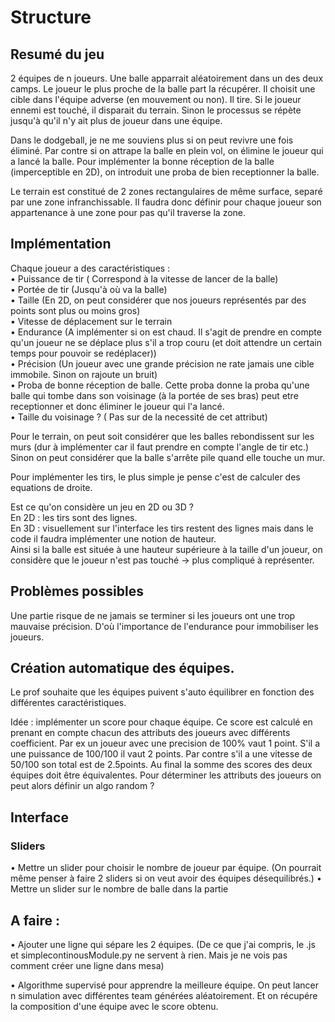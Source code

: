 # Structure

## Resumé du jeu
2 équipes de n joueurs.
Une balle apparrait aléatoirement dans un des deux camps.
Le joueur le plus proche de la balle part la récupérer.
Il choisit une cible dans l'équipe adverse (en mouvement ou non).
Il tire. 
Si le joueur ennemi est touché, il disparait du terrain.
Sinon le processus se répète jusqu'à qu'il n'y ait plus de joueur dans une équipe.


Dans le dodgeball, je ne me souviens plus si on peut revivre une fois éliminé. Par contre si on attrape la balle en plein vol, on élimine le joueur qui a lancé la balle. Pour implémenter la bonne réception de la balle (imperceptible en 2D), on introduit une proba de bien receptionner la balle.


Le terrain est constitué de 2 zones rectangulaires de même surface, separé par une zone infranchissable. Il faudra donc définir pour chaque joueur son appartenance à une zone pour pas qu'il traverse la zone.

## Implémentation

Chaque joueur a des caractéristiques :   
• Puissance de tir ( Correspond à la vitesse de lancer de la balle)  
• Portée de tir (Jusqu'à où va la balle)  
• Taille (En 2D, on peut considérer que nos joueurs représentés par des points sont plus ou moins gros)  
• Vitesse de déplacement sur le terrain  
• Endurance (A implémenter si on est chaud. Il s'agit de prendre en compte qu'un joueur ne se déplace plus s'il a trop couru (et doit attendre un certain temps pour pouvoir se redéplacer))  
• Précision (Un joueur avec une grande précision ne rate jamais une cible immobile. Sinon on rajoute un bruit)  
• Proba de bonne réception de balle. Cette proba donne la proba qu'une balle qui tombe dans son voisinage (à la portée de ses bras) peut etre receptionner et donc éliminer le joueur qui l'a lancé.  
• Taille du voisinage ? ( Pas sur de la necessité de cet attribut)  


Pour le terrain, on peut soit considérer que les balles rebondissent sur les murs (dur à implémenter car il faut prendre en compte l'angle de tir etc.) Sinon on peut considérer que la balle s'arrête pile quand elle touche un mur.


Pour implémenter les tirs, le plus simple je pense c'est de calculer des equations de droite.



Est ce qu'on considère un jeu en 2D ou 3D ?  
En 2D : les tirs sont des lignes.  
En 3D : visuellement sur l'interface les tirs restent des lignes mais dans le code il faudra implémenter une notion de hauteur.  
Ainsi si la balle est située à une hauteur supérieure à la taille d'un joueur, on considère que le joueur n'est pas touché -> plus compliqué à représenter.  

## Problèmes possibles

Une partie risque de ne jamais se terminer si les joueurs ont une trop mauvaise précision. D'où l'importance de l'endurance pour immobiliser les joueurs.    


## Création automatique des équipes.

Le prof souhaite que les équipes puivent s'auto équilibrer en fonction des différentes caractéristiques.   

Idée : implémenter un score pour chaque équipe. Ce score est calculé en prenant en compte chacun des attributs des joueurs avec différents coefficient.
Par ex un joueur avec une precision de 100% vaut 1 point. S'il a une puissance de 100/100 il vaut 2 points. Par contre s'il a une vitesse de 50/100 son total est de 2.5points. Au final la somme des scores des deux équipes doit être équivalentes.
Pour déterminer les attributs des joueurs on peut alors définir un algo random ?


## Interface
### Sliders

• Mettre un slider pour choisir le nombre de joueur par équipe. (On pourrait même penser à faire 2 sliders si on veut avoir des équipes désequilibrés.)
• Mettre un slider sur le nombre de balle dans la partie


## A faire : 

• Ajouter une ligne qui sépare les 2 équipes. (De ce que j'ai compris, le .js et simplecontinousModule.py ne servent à rien. Mais je ne vois pas comment créer une ligne dans mesa)


• Algorithme supervisé pour apprendre la meilleure équipe.
On peut lancer n simulation avec différentes team générées aléatoirement. Et on récupére la composition d'une équipe avec le score obtenu.